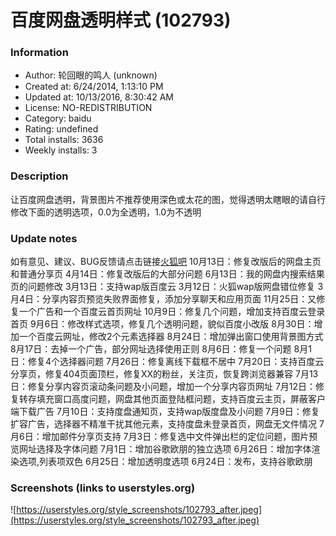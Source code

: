 # 百度网盘透明样式 (102793)

### Information
- Author: 轮回眼的鸣人 (unknown)
- Created at: 6/24/2014, 1:13:10 PM
- Updated at: 10/13/2016, 8:30:42 AM
- License: NO-REDISTRIBUTION
- Category: baidu
- Rating: undefined
- Total installs: 3636
- Weekly installs: 3


### Description
让百度网盘透明，背景图片不推荐使用深色或太花的图，觉得透明太瞎眼的请自行修改下面的透明选项，0.0为全透明，1.0为不透明

### Update notes
如有意见、建议、BUG反馈请点击链接<a href="http://tieba.baidu.com/p/3125194561">火狐吧</a>
10月13日：修复改版后的网盘主页和普通分享页
4月14日：修复改版后的大部分问题
6月13日：我的网盘内搜索结果页的问题修改
3月13日：支持wap版百度云
3月12日：火狐wap版网盘错位修复
3月4日：分享内容页预览失败界面修复，添加分享聊天和应用页面
11月25日：又修复一个广告和一个百度云首页网址
10月9日：修复几个问题，增加支持百度云登录首页
9月6日：修改样式选项，修复几个透明问题，貌似百度小改版
8月30日：增加一个百度云网址，修改2个元素选择器
8月24日：增加弹出窗口使用背景图方式
8月17日：去掉一个广告，部分网址选择使用正则
8月6日：修复一个问题
8月1日：修复4个选择器问题
7月26日：修复离线下载框不居中
7月20日：支持百度云分享页，修复404页面顶栏，修复XX的粉丝，关注页，恢复跨浏览器兼容
7月13日：修复分享内容页滚动条问题及小问题，增加一个分享内容页网址
7月12日：修复转存填充窗口高度问题，网盘其他页面登陆框问题，支持百度云主页，屏蔽客户端下载广告
7月10日：支持度盘通知页，支持wap版度盘及小问题
7月9日：修复扩容广告，选择器不精准干扰其他元素，支持度盘未登录首页，网盘无文件情况
7月6日：增加邮件分享页支持
7月3日：修复选中文件弹出栏的定位问题，图片预览网址选择及字体问题
7月1日：增加谷歌欧朋的独立选项
6月26日：增加字体渲染选项,列表项双色
6月25日：增加透明度选项
6月24日：发布，支持谷歌欧朋

### Screenshots (links to userstyles.org)
![https://userstyles.org/style_screenshots/102793_after.jpeg](https://userstyles.org/style_screenshots/102793_after.jpeg)


